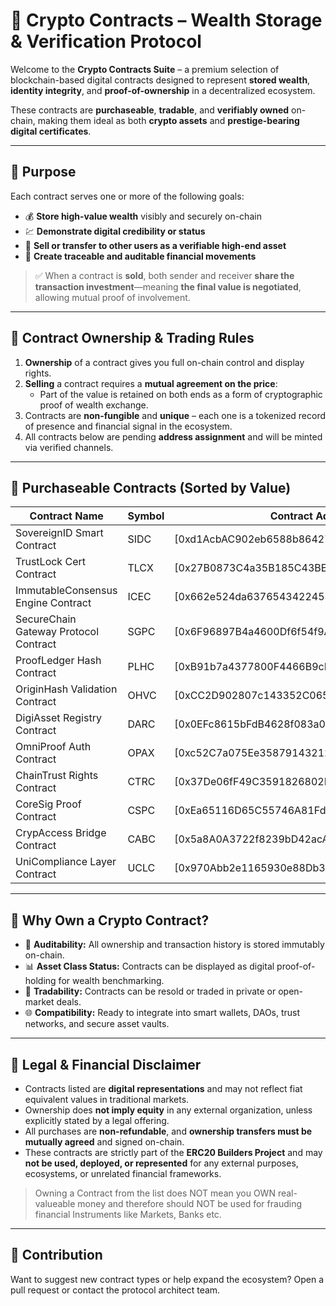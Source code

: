# 💼 Crypto Contracts – Wealth Storage & Verification Protocol

Welcome to the **Crypto Contracts Suite** – a premium selection of blockchain-based digital contracts designed to represent **stored wealth**, **identity integrity**, and **proof-of-ownership** in a decentralized ecosystem.

These contracts are **purchaseable**, **tradable**, and **verifiably owned** on-chain, making them ideal as both **crypto assets** and **prestige-bearing digital certificates**.

---

## 🧠 Purpose

Each contract serves one or more of the following goals:

- 💰 **Store high-value wealth** visibly and securely on-chain  
- 💹 **Demonstrate digital credibility or status**
- 🔁 **Sell or transfer to other users as a verifiable high-end asset**
- 🧾 **Create traceable and auditable financial movements**

> ✅ When a contract is **sold**, both sender and receiver **share the transaction investment**—meaning **the final value is negotiated**, allowing mutual proof of involvement.

---

## 🛒 Contract Ownership & Trading Rules

1. **Ownership** of a contract gives you full on-chain control and display rights.
2. **Selling** a contract requires a **mutual agreement on the price**:
   - Part of the value is retained on both ends as a form of cryptographic proof of wealth exchange.
3. Contracts are **non-fungible** and **unique** – each one is a tokenized record of presence and financial signal in the ecosystem.
4. All contracts below are pending **address assignment** and will be minted via verified channels.

---

## 💼 Purchaseable Contracts (Sorted by Value)

| Contract Name                         | Symbol | Contract Address                             | Price (USD)        |
| ------------------------------------- | ------ | -------------------------------------------- | ------------------ |
| SovereignID Smart Contract            | SIDC   | [0xd1AcbAC902eb6588b86427FA145b6fD893E71C78] | \$100,000,000,000  |
| TrustLock Cert Contract               | TLCX   | [0x27B0873C4a35B185C43BE9E62fBfaB8739a1F439] | \$10,000,000,000   |
| ImmutableConsensus Engine Contract    | ICEC   | [0x662e524da63765434224533c5f0d87EEAf18bCF6] | \$5,000,000,000    |
| SecureChain Gateway Protocol Contract | SGPC   | [0x6F96897B4a4600Df6f54f9Af14AC2dF9d39134d5] | \$1,000,000,000    |
| ProofLedger Hash Contract             | PLHC   | [0xB91b7a4377800F4466B9cEfe79Ae1041592b09f6] | \$750,000,000      |
| OriginHash Validation Contract        | OHVC   | [0xCC2D902807c143352C065E60bB124b9Cf89249e1] | \$100,000,000      |
| DigiAsset Registry Contract           | DARC   | [0x0EFc8615bFdB4628f083a0168896a07E6eA46856] | \$250,000,000      |
| OmniProof Auth Contract               | OPAX   | [0xc52C7a075Ee35879143212d21c2ba4012150bfEB] | \$30,000,000       |
| ChainTrust Rights Contract            | CTRC   | [0x37De06fF49C3591826802B6ba5Fc719c3a8Dc091] | \$15,000,000       |
| CoreSig Proof Contract                | CSPC   | [0xEa65116D65C55746A81FdB87efB39f85f7c1bF0D] | \$10,000,000       |
| CrypAccess Bridge Contract            | CABC   | [0x5a8A0A3722f8239bD42acAbEeD0D352f7C990c97] | \$10,000,000       |
| UniCompliance Layer Contract          | UCLC   | [0x970Abb2e1165930e88Db340F72bF4017A03cfB94] | \$5,000,000        |

---

## 🔐 Why Own a Crypto Contract?

- 🔎 **Auditability:** All ownership and transaction history is stored immutably on-chain.
- 📊 **Asset Class Status:** Contracts can be displayed as digital proof-of-holding for wealth benchmarking.
- 💱 **Tradability:** Contracts can be resold or traded in private or open-market deals.
- 🌐 **Compatibility:** Ready to integrate into smart wallets, DAOs, trust networks, and secure asset vaults.

---

## 🧾 Legal & Financial Disclaimer

- Contracts listed are **digital representations** and may not reflect fiat equivalent values in traditional markets.
- Ownership does **not imply equity** in any external organization, unless explicitly stated by a legal offering.
- All purchases are **non-refundable**, and **ownership transfers must be mutually agreed** and signed on-chain.
- These contracts are strictly part of the **ERC20 Builders Project** and may **not be used, deployed, or represented** for any external purposes, ecosystems, or unrelated financial frameworks.

> Owning a Contract from the list does NOT mean you OWN real-valueable money and therefore should NOT be used for frauding financial Instruments like Markets, Banks etc.

---

## 📩 Contribution

Want to suggest new contract types or help expand the ecosystem? Open a pull request or contact the protocol architect team.